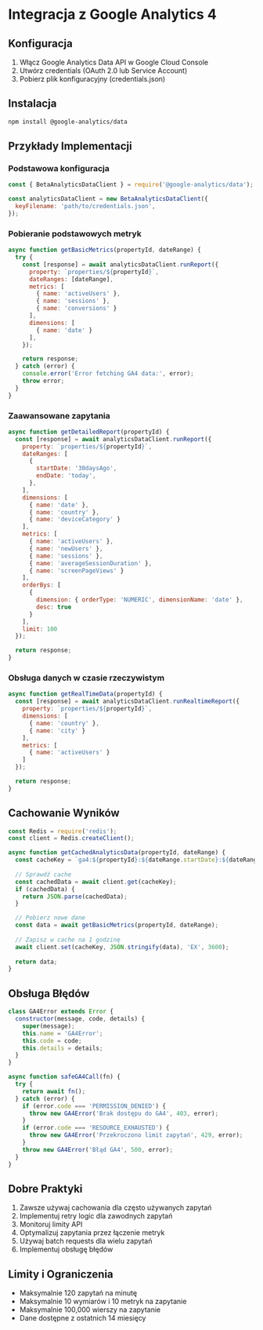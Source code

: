 # Integracja z Google Analytics 4

## Konfiguracja
1. Włącz Google Analytics Data API w Google Cloud Console
2. Utwórz credentials (OAuth 2.0 lub Service Account)
3. Pobierz plik konfiguracyjny (credentials.json)

## Instalacja
```bash
npm install @google-analytics/data
```

## Przykłady Implementacji

### Podstawowa konfiguracja
```javascript
const { BetaAnalyticsDataClient } = require('@google-analytics/data');

const analyticsDataClient = new BetaAnalyticsDataClient({
  keyFilename: 'path/to/credentials.json',
});
```

### Pobieranie podstawowych metryk
```javascript
async function getBasicMetrics(propertyId, dateRange) {
  try {
    const [response] = await analyticsDataClient.runReport({
      property: `properties/${propertyId}`,
      dateRanges: [dateRange],
      metrics: [
        { name: 'activeUsers' },
        { name: 'sessions' },
        { name: 'conversions' }
      ],
      dimensions: [
        { name: 'date' }
      ],
    });

    return response;
  } catch (error) {
    console.error('Error fetching GA4 data:', error);
    throw error;
  }
}
```

### Zaawansowane zapytania
```javascript
async function getDetailedReport(propertyId) {
  const [response] = await analyticsDataClient.runReport({
    property: `properties/${propertyId}`,
    dateRanges: [
      {
        startDate: '30daysAgo',
        endDate: 'today',
      },
    ],
    dimensions: [
      { name: 'date' },
      { name: 'country' },
      { name: 'deviceCategory' }
    ],
    metrics: [
      { name: 'activeUsers' },
      { name: 'newUsers' },
      { name: 'sessions' },
      { name: 'averageSessionDuration' },
      { name: 'screenPageViews' }
    ],
    orderBys: [
      {
        dimension: { orderType: 'NUMERIC', dimensionName: 'date' },
        desc: true
      }
    ],
    limit: 100
  });

  return response;
}
```

### Obsługa danych w czasie rzeczywistym
```javascript
async function getRealTimeData(propertyId) {
  const [response] = await analyticsDataClient.runRealtimeReport({
    property: `properties/${propertyId}`,
    dimensions: [
      { name: 'country' },
      { name: 'city' }
    ],
    metrics: [
      { name: 'activeUsers' }
    ]
  });

  return response;
}
```

## Cachowanie Wyników
```javascript
const Redis = require('redis');
const client = Redis.createClient();

async function getCachedAnalyticsData(propertyId, dateRange) {
  const cacheKey = `ga4:${propertyId}:${dateRange.startDate}:${dateRange.endDate}`;
  
  // Sprawdź cache
  const cachedData = await client.get(cacheKey);
  if (cachedData) {
    return JSON.parse(cachedData);
  }

  // Pobierz nowe dane
  const data = await getBasicMetrics(propertyId, dateRange);
  
  // Zapisz w cache na 1 godzinę
  await client.set(cacheKey, JSON.stringify(data), 'EX', 3600);
  
  return data;
}
```

## Obsługa Błędów
```javascript
class GA4Error extends Error {
  constructor(message, code, details) {
    super(message);
    this.name = 'GA4Error';
    this.code = code;
    this.details = details;
  }
}

async function safeGA4Call(fn) {
  try {
    return await fn();
  } catch (error) {
    if (error.code === 'PERMISSION_DENIED') {
      throw new GA4Error('Brak dostępu do GA4', 403, error);
    }
    if (error.code === 'RESOURCE_EXHAUSTED') {
      throw new GA4Error('Przekroczono limit zapytań', 429, error);
    }
    throw new GA4Error('Błąd GA4', 500, error);
  }
}
```

## Dobre Praktyki
1. Zawsze używaj cachowania dla często używanych zapytań
2. Implementuj retry logic dla zawodnych zapytań
3. Monitoruj limity API
4. Optymalizuj zapytania przez łączenie metryk
5. Używaj batch requests dla wielu zapytań
6. Implementuj obsługę błędów

## Limity i Ograniczenia
- Maksymalnie 120 zapytań na minutę
- Maksymalnie 10 wymiarów i 10 metryk na zapytanie
- Maksymalnie 100,000 wierszy na zapytanie
- Dane dostępne z ostatnich 14 miesięcy 